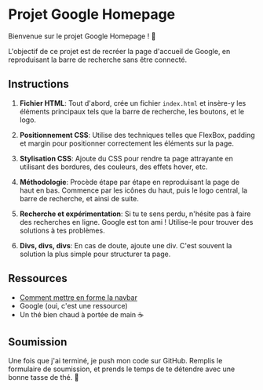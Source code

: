 # Projet Google Homepage

Bienvenue sur le projet Google Homepage ! 🚀

L'objectif de ce projet est de recréer la page d'accueil de Google, en reproduisant la barre de recherche sans être connecté.

## Instructions

1. **Fichier HTML**: Tout d'abord, crée un fichier `index.html` et insère-y les éléments principaux tels que la barre de recherche, les boutons, et le logo.

2. **Positionnement CSS**: Utilise des techniques telles que FlexBox, padding et margin pour positionner correctement les éléments sur la page.

3. **Stylisation CSS**: Ajoute du CSS pour rendre ta page attrayante en utilisant des bordures, des couleurs, des effets hover, etc.

4. **Méthodologie**: Procède étape par étape en reproduisant la page de haut en bas. Commence par les icônes du haut, puis le logo central, la barre de recherche, et ainsi de suite.

5. **Recherche et expérimentation**: Si tu te sens perdu, n'hésite pas à faire des recherches en ligne. Google est ton ami ! Utilise-le pour trouver des solutions à tes problèmes.

6. **Divs, divs, divs**: En cas de doute, ajoute une div. C'est souvent la solution la plus simple pour structurer ta page.

## Ressources

- [Comment mettre en forme la navbar](lien_vers_tuto)
- Google (oui, c'est une ressource)
- Un thé bien chaud à portée de main ☕

## Soumission

Une fois que j'ai  terminé, je push mon code sur GitHub. Remplis le formulaire de soumission, et prends le temps de te détendre avec une bonne tasse de thé. 🍵

